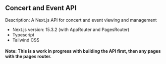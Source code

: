 ## Concert and Event API

Description: A Next.js API for concert and event viewing and management

- Next.js version: 15.3.2 (with AppRouter and PagesRouter)
- Typescript
- Tailwind CSS

#### Note: This is a work in progress with building the API first, then any pages with the pages router.